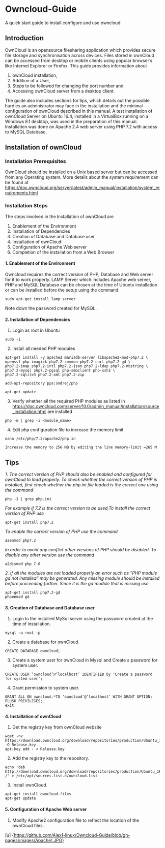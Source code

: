 # Owncloud-Guide
A quick start guide to install configure and use owncloud


## Introduction
OwnCloud is an opensource filesharing application which provides secure file storage and synchronisation across devices. Files stored in ownCloud can be accessed from desktop or mobile clients using popular browser’s like Internet Explorer or Firefox.
This guide provides information about 
1.	ownCloud installation, 
2.	Addition of a User, 
3.	Steps to be followed for changing the port number and 
4.	Accessing ownCloud server from a desktop client.

The guide also includes sections for tips, which details out the possible hurdles an administrator may face in the installation and the minimal configuration of ownCloud described in this manual.
A test installation of ownCloud Server on Ubuntu 16.4, installed in a VirtualBox running on a Windows 8.1 desktop, was used in the preparation of this manual. Installation was done on Apache 2.4 web server using PHP 7.2 with access to MySQL Database.

## Installation of ownCloud

  ### Installation Prerequisites
  OwnCloud should be installed on a Unix based server but can be accessed from any Operating system. 
  More details about the system requirement can be found at https://doc.owncloud.org/server/latest/admin_manual/installation/system_requirements.html
  
  ### Installation Steps
  The steps involved in the Installation of ownCloud are 
1.	Enablement of the Environment
2.	Installation of Dependencies
3.	Creation of Database and Database user
4.	Installation of ownCloud
5.	Configuration of Apache Web server
6.	Completion of the installation from a Web Browser
  #### 1. Enablement of the Environment
  Owncloud requires the correct version of PHP, Database and Web server for it to work properly. LAMP Server which includes  Apache web server, PHP and MySQL Database can be chosen at the time of Ubuntu installation or can be installed before the setup using the command
  ```
  sudo apt-get install lamp server
  ```
  Note down the password created for MySQL.
  #### 2. Installation of Dependencies
  1. Login as root in Ubuntu
  ```
  sudo -i
  ```
  2. Install all needed PHP modules
  ```
  apt-get install -y apache2 mariadb-server libapache2-mod-php7.2 \ openssl php-imagick php7.2-common php7.2-curl php7.2-gd \
php7.2-imap php7.2-intl php7.2-json php7.2-ldap php7.2-mbstring \ php7.2-mysql php7.2-pgsql php-smbclient php-ssh2 \ 
php7.2-sqlite3 php7.2-xml php7.2-zip

  ```
  ```
  add-apt-repository ppa:ondrej/php
  ```
  ```
  apt-get update
  ```
  3.	Verify whether all the required PHP modules as listed in https://doc.owncloud.com/server/10.0/admin_manual/installation/source_installation.html are installed 
```
php -m | grep -i <module_name> 
```
4.	Edit php configuration file to increase the memory limit
```
nano /etc/php/7.2/apache2/php.in
```
    Increase the memory to 256 MB by editing the line memory-limit =265 M

## Tips
*1.	The correct version of PHP should also be enabled and configured for ownCloud to load properly.
To check whether the correct version of PHP is installed, first check whether the php.ini file loaded is the correct one using the command* 
```
php -I | grep php.ini
```
*For example if 7.2 is the correct version to be used,To install the correct version of PHP use*
```
apt-get install php7.2
```
*To enable the correct version of PHP use the command*
```
a2enmod php7.2
```
*In order to avoid any conflict other versions of PHP should be disabled.
To disable any other version use the command*
```
a2dismod php 7.0
```
*2.	If all the modules are not loaded properly an error such as “PHP module gd not installed” may be generated. Any missing module should be installed before proceeding further. Since it is the gd module that is missing use*
```
apt-get install php7.2-gd
phpenmod gd 
```
#### 3.	Creation of Database and Database user 
1.	Login to the installed MySql server using the password created at the time of installation.
```
mysql -u root -p
```
2.	Create a database for ownCloud.
```
CREATE DATABASE owncloud;
```
3.	Create a system user for ownCloud in Mysql and Create a password for system user. 
```
CREATE USER ‘owncloud’@’localhost’ IDENTIFIED by ‘Create a password for system user’;
```
4.	Grant permission to system user.
```
GRANT ALL ON owncloud.*TO ‘owncloud’@’localhost’ WITH GRANT OPTION;
FLUSH PRIVILEGES;
exit
```
#### 4.	Installation of ownCloud
1.	Get the registry key from ownCloud website
```
wget -nv  https://download.owncloud.org/download/repositories/production/Ubuntu_16.04/Release.key -O Release.key
apt-key add - < Release.key
```
2.	Add the registry key to the repository.
```
echo 'deb http://download.owncloud.org/download/repositories/production/Ubuntu_16.04/ /' > /etc/apt/sources.list.d/owncloud.list
```
3.	Install ownCloud.
```
apt-get install owncloud-files
apt-get update
```
#### 5.	Configuration of Apache Web server
1.	Modify Apache2 configuration file to reflect the location of the ownCloud files.

[u] {https://github.com/Alex1-linux/Owncloud-Guide/blob/gh-pages/images/Apache1.JPG}
  
  
  
  
  
  
  
  
  
  
  

